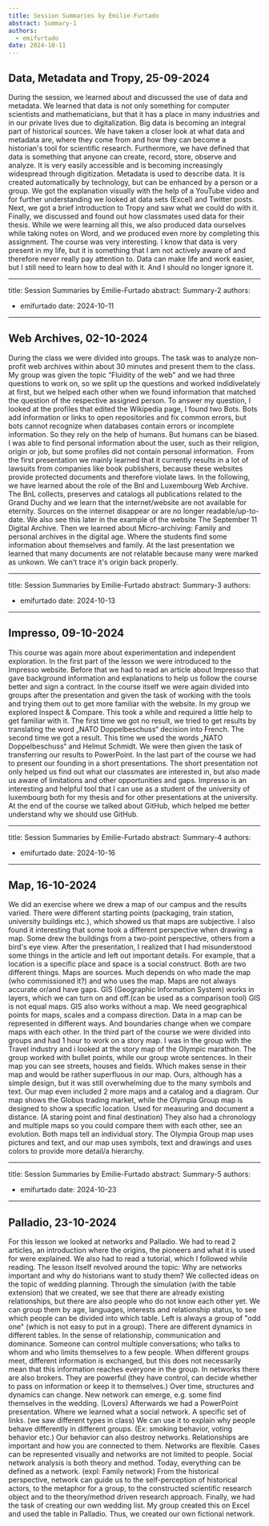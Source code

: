 ```yaml
---
title: Session Summaries by Emilie-Furtado
abstract: Summary-1
authors:
  - emifurtado
date: 2024-10-11
---
```


## Data, Metadata and Tropy, 25-09-2024

During the session, we learned about and discussed the use of data and metadata. We learned that data is not only something for computer scientists and mathematicians, but that it has a place in many industries and in our private lives due to digitalization. Big data is becoming an integral part of historical sources. We have taken a closer look at what data and metadata are, where they come from and how they can become a historian's tool for scientific research. Furthermore, we have defined that data is something that anyone can create, record, store, observe and analyze. It is very easily accessible and is becoming increasingly widespread through digitization. Metadata is used to describe data. It is created automatically by technology, but can be enhanced by a person or a group. We got the explanation visually with the help of a YouTube video and for further understanding we looked at data sets (Excel) and Twitter posts. Next, we got a brief introduction to Tropy and saw what we could do with it. Finally, we discussed and found out how classmates used data for their thesis. While we were learning all this, we also produced data ourselves while taking notes on Word, and we produced even more by completing this assignment. The course was very interesting. I know that data is very present in my life, but it is something that I am not actively aware of and therefore never really pay attention to. Data can make life and work easier, but I still need to learn how to deal with it. And I should no longer ignore it.


---
title: Session Summaries by Emilie-Furtado
abstract: Summary-2
authors:
  - emifurtado
date: 2024-10-11
---

## Web Archives, 02-10-2024

During the class we were divided into groups. The task was to analyze non-profit web archives within about 30 minutes and present them to the class. My group was given the topic “Fluidity of the web” and we had three questions to work on, so we split up the questions and worked indidivelately at first, but we helped each other when we found information that matched the question of the respective assigned person. To answer my question, I looked at the profiles that edited the Wikipedia page, I found two Bots. Bots add information or links to open repositories and fix common errors, but bots cannot recognize when databases contain errors or incomplete information. So they rely on the help of humans. But humans can be biased. I was able to find personal information about the user, such as their religion, origin or job, but some profiles did not contain personal information. 
From the first presentation we mainly learned that it currently results in a lot of lawsuits from companies like book publishers, because these websites provide protected documents and therefore violate laws. In the following, we have learned about the role of the Bnl and Luxembourg Web Archive. The BnL collects, preserves and catalogs all publications related to the Grand Duchy and we learn that the internet/website are not available for eternity. Sources on the internet disappear or are no longer readable/up-to-date. We also see this later in the example of the website The September 11 Digital Archive. Then we learned about Micro-archiving: Family and personal archives in the digital age. Where the students find some information about themselves and family. At the last presentation we learned that many documents are not relatable because many were marked as unkown. We can't trace it's origin back properly.



---
title: Session Summaries by Emilie-Furtado
abstract: Summary-3
authors:
  - emifurtado
date: 2024-10-13
---

## Impresso, 09-10-2024

This course was again more about experimentation and independent exploration. In the first part of the lesson we were introduced to the Impresso website. Before that we had to read an article about Impresso that gave background information and explanations to help us follow the course better and sign a contract. In the course itself we were again divided into groups after the presentation and given the task of working with the tools and trying them out to get more familiar with the website. In my group we explored Inspect & Compare. This took a while and required a little help to get familiar with it. The first time we got no result, we tried to get results by translating the word „NATO Doppelbeschuss“ decision into French. The second time we got a result. This time we used the words „NATO Doppelbeschuss“ and Helmut Schmidt. We were then given the task of transferring our results to PowerPoint. In the last part of the course we had to present our founding in a short presentations. The short presentation not only helped us find out what our classmates are interested in, but also made us aware of limitations and other opportunities and gaps. Impresso is an interesting and helpful tool that I can use as a student of the university of luxembourg both for my thesis and for other presentations at the university. 
At the end of the course we talked about GitHub, which helped me better understand why we should use GitHub.


---
title: Session Summaries by Emilie-Furtado
abstract: Summary-4
authors:
  - emifurtado
date: 2024-10-16
---

## Map, 16-10-2024

We did an exercise where we drew a map of our campus and the results varied. There were different starting points (packaging, train station, university buildings etc.), which showed us that maps are subjective. I also found it interesting that some took a different perspective when drawing a map. Some drew the buildings from a two-point perspective, others from a bird's eye view. After the presentation, I realized that I had misunderstood some things in the article and left out important details. For example, that a location is a specific place and space is a social construct. Both are two different things. Maps are sources. Much depends on who made the map (who commissioned it?) and who uses the map. Maps are not always accurate or/and have gaps. GIS (Geographic Information System) works in layers, which we can turn on and off.(can be used as a comparison tool) GIS is not equal maps. GIS also works without a map. We need geographical points for maps, scales and a compass direction. Data in a map can be represented in different ways. And boundaries change when we compare maps with each other. In the third part of the course we were divided into groups and had 1 hour to work on a story map. I was in the group with the Travel industry and i looked at the story map of the Olympic marathon. The group worked with bullet points, while our group wrote sentences. In their map you can see streets, houses and fields. Which makes sense in their map and would be rather superfluous in our map. Ours, although has a simple design, but it was still overwhelming due to the many symbols and text. Our map even included 2 more maps and a catalog and a diagram. Our map shows the Globus trading market, while the Olympia Group map is designed to show a specific location. Used for measuring and document a distance. (A staring point and final destination) They also had a chronology and multiple maps so you could compare them with each other, see an evolution. Both maps tell an individual story. The Olympia Group map uses pictures and text, and our map uses symbols, text and drawings and uses colors to provide more detail/a hierarchy.

---
title: Session Summaries by Emilie-Furtado
abstract: Summary-5
authors:
  - emifurtado
date: 2024-10-23
---
## Palladio, 23-10-2024
For this lesson we looked at networks and Palladio. We had to read 2 articles, an introduction where the origins, the pioneers and what it is used for were explained.
We also had to read a tutorial, which I followed while reading.
The lesson itself revolved around the topic: Why are networks important and why do historians want to study them?
We collected ideas on the topic of wedding planning. Through the simulation (with the table extension) that we created, we see that there are already existing relationships, but there are also people who do not know each other yet. We can group them by age, languages, interests and relationship status, to see which people can be divided into which table. Left is always a group of "odd one" (which is not easy to put in a group). There are different dynamics in different tables. In the sense of relationship, communication and dominance. Someone can control multiple conversations; who talks to whom and who limits themselves to a few people. When different groups meet, different information is exchanged, but this does not necessarily mean that this information reaches everyone in the group. In networks there are also brokers. They are powerful (they have control, can decide whether to pass on information or keep it to themselves.) Over time, structures and dynamics can change. New network can emerge, e.g. some find themselves in the wedding. (Lovers) 
Afterwards we had a PowerPoint presentation. Where we learned what a social network. A specific set of links. (we saw different types in class) We can use it to explain why people behave differently in different groups. (Ex: smoking behavior, voting behavior etc.) Our behavior can also destroy networks. Relationships are important and how you are connected to them. Networks are flexible. Cases can be represented visually and networks are not limited to people. Social network analysis is both theory and method. Today, everything can be defined as a network. (expl: Family network) From the historical perspective, network can guide us to the self-perception of historical actors, to the metaphor for a group, to the constructed scientific research object and to the theory/method driven research approach.
Finally, we had the task of creating our own wedding list. My group created this on Excel and used the table in Palladio. Thus, we created our own fictional network.
